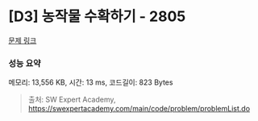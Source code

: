 # [D3] 농작물 수확하기 - 2805 

[문제 링크](https://swexpertacademy.com/main/code/problem/problemDetail.do?contestProbId=AV7GLXqKAWYDFAXB) 

### 성능 요약

메모리: 13,556 KB, 시간: 13 ms, 코드길이: 823 Bytes



> 출처: SW Expert Academy, https://swexpertacademy.com/main/code/problem/problemList.do